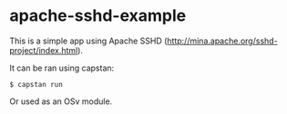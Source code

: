 apache-sshd-example
===================

This is a simple app using Apache SSHD (http://mina.apache.org/sshd-project/index.html).

It can be ran using capstan:

```
$ capstan run
```

Or used as an OSv module.
